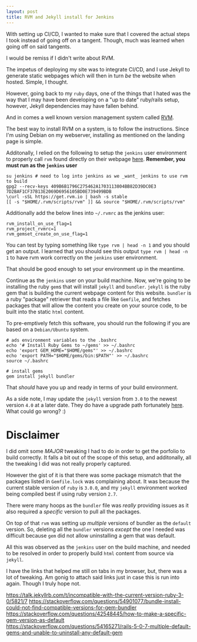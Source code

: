 ```yaml
---
layout: post
title: RVM and Jekyll install for Jenkins
---
```


With setting up CI/CD, I wanted to make sure that I covered the actual steps I took instead of going off on a tangent. Though, much was learned when going off on said tangents.

I would be remiss if I didn't write about RVM.

The impetus of deploying my site was to integrate CI/CD, and I use Jekyll to generate static webpages which will then in turn _be_ the website when hosted. Simple, I thought.

However, going back to my `ruby` days, one of the things that I hated was the way that I may have been developing on a "up to date" ruby/rails setup, however, Jekyll dependencies may have fallen behind.

And in comes a well known version management system called [RVM](https://rvm.io).

The best way to install RVM on a system, is to follow the instructions. Since I'm using Debian on my webserver, installing as mentioned on the landing page is simple.

Additonally, I relied on the following to setup the `jenkins` user environment to properly call `rvm` found directly on their webpage [here](https://rvm.io/integration/jenkins). **Remember, you must run as the `jenkins` user**


```
su jenkins # need to log into jenkins as we _want_ jenkins to use rvm to build
gpg2 --recv-keys 409B6B1796C275462A1703113804BB82D39DC0E3 7D2BAF1CF37B13E2069D6956105BD0E739499BDB
\curl -sSL https://get.rvm.io | bash -s stable
[[ -s "$HOME/.rvm/scripts/rvm" ]] && source "$HOME/.rvm/scripts/rvm"
```

Additionally add the below lines into `~/.rvmrc` as the jenkins user:

```
rvm_install_on_use_flag=1
rvm_project_rvmrc=1
rvm_gemset_create_on_use_flag=1
```

You can test by typing something like `type rvm | head -n 1` and you should get an output. I learned that you should see this output `type rvm | head -n 1` to have rvm work correctly on the `jenkins` user environment. 

That should be good enough to set your environment up in the meantime.

Continue as the `jenkins` user on your build machine. Now, we're going to be installing the ruby `gem`s that will install `jekyll` and `bundler`. `jekyll` is the ruby gem that is building the current webpage content for this website. `bundler` is a ruby "package" retriever that reads a file like `Gemfile`, and fetches packages that will allow the content you create on your source code, to be built into the static `html` content.

To pre-emptively fetch this software, you should run the following if you are based on a `Debian/Ubuntu` system.

```
# ads environment variables to the .bashrc
echo '# Install Ruby Gems to ~/gems' >> ~/.bashrc
echo 'export GEM_HOME="$HOME/gems"' >> ~/.bashrc
echo 'export PATH="$HOME/gems/bin:$PATH"' >> ~/.bashrc
source ~/.bashrc

# install gems
gem install jekyll bundler
```

That _should_ have you up and ready in terms of your build environment.

As a side note, I may update the `jekyll` version from `3.0` to the newest version `4.0` at a later date. They do have a upgrade path fortunately [here](https://jekyllrb.com/docs/upgrading/). What could go wrong? :)

# Disclaimer
I did omit some _MAJOR_ tweaking I had to do in order to get the porfolio to build correctly. It falls a bit out of the scope of this setup, and additonally, all the tweaking I did was not really properly captured.

However the gist of it is that there was some package mismatch that the packages listed in `Gemfile.lock` was complaining about. It was because the current stable version of `ruby` is `3.0.0`, and my `jekyll` environment worked being compiled best if using ruby version `2.7`.

There were many hoops as the `bundler` file was _really_ providing issues as it also required a _specific_ version to pull all the packages.

On top of that `rvm` was setting up _multiple_ versions of bundler as the `default` version. So, deleting all the `bundler` versions _except_ the one I needed was difficult because `gem` did not allow uninstalling a gem that was default.

All this was observed as the `jenkins` user on the build machine, and needed to be resolved in order to properly build `html` content from source via `jekyll`.

I have the links that helped me still on tabs in my browser, but, there was a lot of tweaking. Am gonig to attach said links just in case this is run into again. Though I truly hope not. 

https://talk.jekyllrb.com/t/incompatible-with-the-current-version-ruby-3-0/5821/7
https://stackoverflow.com/questions/54901077/bundle-install-could-not-find-compatible-versions-for-gem-bundler
https://stackoverflow.com/questions/42548445/how-to-make-a-specific-gem-version-as-default
https://stackoverflow.com/questions/54165271/rails-5-0-7-multiple-default-gems-and-unable-to-uninstall-any-default-gem
